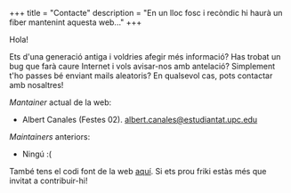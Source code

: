 +++
title = "Contacte"
description = "En un lloc fosc i recòndic hi haurà un fiber mantenint aquesta web..."
+++

Hola!

Ets d'una generació antiga i voldries afegir més informació? Has trobat un bug que farà caure Internet i vols avisar-nos amb antelació? Simplement t'ho passes bé enviant mails aleatoris? En qualsevol cas, pots contactar amb nosaltres!

*Mantainer* actual de la web:

- Albert Canales (Festes 02). [albert.canales@estudiantat.upc.edu](mailto:albert.canales@estudiantat.upc.edu)

*Maintainers* anteriors:

- Ningú :(

També tens el codi font de la web [aquí](https://github.com/albertcanales/festesfme). Si ets prou friki estàs més que invitat a contribuir-hi!
